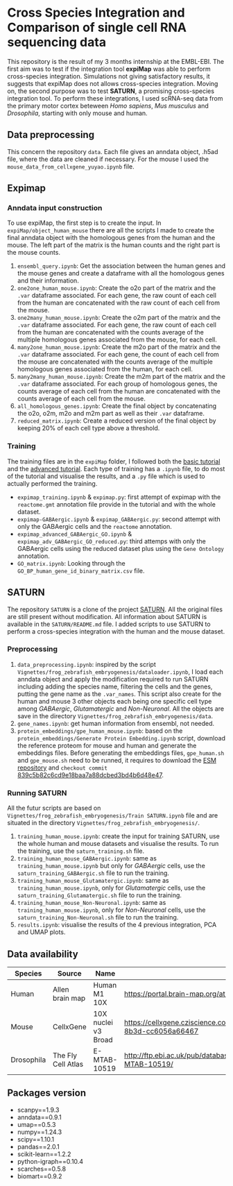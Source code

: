 # Cross Species Integration and Comparison of single cell RNA sequencing data

This repository is the result of my 3 months internship at the EMBL-EBI. The first aim was to test if the integration tool **expiMap** was able to perform cross-species integration. Simulations not giving satisfactory results, it suggests that expiMap does not allows cross-species integration.
Moving on, the second purpose was to test **SATURN**, a promising cross-species integration tool.
To perform these integrations, I used scRNA-seq data from the primary motor cortex beteween *Homo sapiens*, *Mus musculus* and *Drosophila*, starting with only mouse and human.

## Data preprocessing

This concern the repository `data`. Each file gives an anndata object, .h5ad file, where the data are cleaned if necessary. For the mouse I used the `mouse_data_from_cellxgene_yuyao.ipynb` file.

## Expimap
### Anndata input construction

To use expiMap, the first step is to create the input. In `expiMap/object_human_mouse` there are all the scripts I made to create the final anndata object with the homologous genes from the human and the mouse. The left part of the matrix is the human counts and the right part is the mouse counts.
1. `ensembl_query.ipynb`: Get the association between the human genes and the mouse genes and create a dataframe with all the homologous genes and their information.
2. `one2one_human_mouse.ipynb`: Create the o2o part of the matrix and the `.var` dataframe associated. For each gene, the raw count of each cell from the human are concatenated with the raw count of each cell from the mouse.
3. `one2many_human_mouse.ipynb`: Create the o2m part of the matrix and the `.var` dataframe associated. For each gene, the raw count of each cell from the human are concatenated with the counts average of the multiple homologous genes associated from the mouse, for each cell.
4. `many2one_human_mouse.ipynb`: Create the m2o part of the matrix and the `.var` dataframe associated. For each gene, the count of each cell from the mouse are concatenated with the counts average of the multiple homologous genes associated from the human, for each cell.
5. `many2many_human_mouse.ipynb`: Create the m2m part of the matrix and the `.var` dataframe associated. For each group of homologous genes, the counts average of each cell from the human are concatenated with the counts average of each cell from the mouse.
6. `all_homologous_genes.ipynb`: Create the final object by concatenating the o2o, o2m, m2o and m2m part as well as their `.var` dataframe.
7. `reduced_matrix.ipynb`: Create a reduced version of the final object by keeping 20% of each cell type above a threshold.

### Training

The training files are in the `expiMap` folder, I followed both the [basic tutorial](https://docs.scarches.org/en/latest/expimap_surgery_pipeline_basic.html#Basic-tutorial-for-query-to-reference-maping-using-expiMap) and the [advanced tutorial](https://docs.scarches.org/en/latest/expimap_surgery_pipeline_advanced.html). Each type of training has a `.ipynb` file, to do most of the tutorial and visualise the results, and a `.py` file which is used to actually performed the training.
- `expimap_training.ipynb` & `expimap.py`: first attempt of expimap with the `reactome.gmt` annotation file provide in the tutorial and with the whole dataset.
- `expimap-GABAergic.ipynb` & `expimap_GABAergic.py`: second attempt with only the GABAergic cells and the `reactome` annotation.
- `expimap_advanced_GABAergic_GO.ipynb` & `expimap_adv_GABAergic_GO_reduced.py`: third attemps with only the GABAergic cells using the reduced dataset plus using the `Gene Ontology` annotation.
- `GO_matrix.ipynb`: Looking through the `GO_BP_human_gene_id_binary_matrix.csv` file.

## SATURN

The repository `SATURN` is a clone of the project [SATURN](https://github.com/snap-stanford/SATURN). All the original files are still present without modification. All information about SATURN is available in the `SATURN/README.md` file. I added scripts to use SATURN to perform a cross-species integration with the human and the mouse dataset.

### Preprocessing

1. `data_preprocessing.ipynb`: inspired by the script `Vignettes/frog_zebrafish_embryogenesis/dataloader.ipynb`, I load each anndata object and apply the modification required to run SATURN including adding the species name, filtering the cells and the genes, putting the gene name as the `.var_names`. This script also create for the human and mouse 3 other objects each being one specific cell type among *GABAergic*, *Glutamatergic* and *Non-Neuronal*. All the objects are save in the directory `Vignettes/frog_zebrafish_embryogenesis/data`.
2. `gene_names.ipynb`: get human information from ensembl, not needed.
3. `protein_embeddings/gpe_human_mouse.ipynb`: based on the `protein_embeddings/Generate Protein Embedding.ipynb` script, download the reference proteom for mouse and human and generate the embeddings files. Before generating the embeddings files, `gpe_human.sh` and `gpe_mouse.sh` need to be runned, it requires to download the [ESM repository](https://github.com/facebookresearch/esm) and `checkout commit` [839c5b82c6cd9e18baa7a88dcbed3bd4b6d48e47](https://github.com/facebookresearch/esm/commit/839c5b82c6cd9e18baa7a88dcbed3bd4b6d48e47).

### Running SATURN

All the futur scripts are based on `Vignettes/frog_zebrafish_embryogenesis/Train SATURN.ipynb` file and are situated in the directory `Vignettes/frog_zebrafish_embryogenesis/`.
1. `training_human_mouse.ipynb`: create the input for training SATURN, use the whole human and mouse datasets and visualise the results. To run the training, use the `saturn_training.sh` file.
2. `training_human_mouse_GABAergic.ipynb`: same as `training_human_mouse.ipynb` but only for *GABAergic* cells, use the `saturn_training_GABAergic.sh` file to run the training.
3. `training_human_mouse_Glutamatergic.ipynb`: same as `training_human_mouse.ipynb`, only for *Glutamatergic* cells, use the `saturn_training_Glutamatergic.sh` file to run the training.
4. `training_human_mouse_Non-Neuronal.ipynb`: same as `training_human_mouse.ipynb`, only for *Non-Neuronal* cells, use the `saturn_training_Non-Neuronal.sh` file to run the training.
5. `results.ipynb`: visualise the results of the 4 previous integration, PCA and UMAP plots.

## Data availability

| Species    | Source             | Name                | Link  |
| ---------- |--------------------| --------------------| ------------------------------------------------------------------|
| Human      | Allen brain map    | Human M1 10X        | https://portal.brain-map.org/atlases-and-data/rnaseq/human-m1-10x |
| Mouse      | CellxGene          | 10X nuclei v3 Broad | https://cellxgene.cziscience.com/collections/ae1420fe-6630-46ed-8b3d-cc6056a66467 |
| Drosophila | The Fly Cell Atlas | E-MTAB-10519        | http://ftp.ebi.ac.uk/pub/databases/microarray/data/atlas/sc_experiments/E-MTAB-10519/ |

## Packages version
- scanpy==1.9.3
- anndata==0.9.1
- umap==0.5.3
- numpy==1.24.3
- scipy==1.10.1
- pandas==2.0.1
- scikit-learn==1.2.2
- python-igraph==0.10.4
- scarches==0.5.8
- biomart==0.9.2
